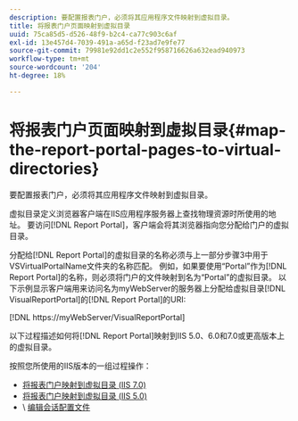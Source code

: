 ```yaml
---
description: 要配置报表门户，必须将其应用程序文件映射到虚拟目录。
title: 将报表门户页面映射到虚拟目录
uuid: 75ca85d5-d526-48f9-b2c4-ca77c903c6af
exl-id: 13e457d4-7039-491a-a65d-f23ad7e9fe77
source-git-commit: 79981e92dd1c2e552f958716626a632ead940973
workflow-type: tm+mt
source-wordcount: '204'
ht-degree: 18%

---
```


# 将报表门户页面映射到虚拟目录{#map-the-report-portal-pages-to-virtual-directories}

要配置报表门户，必须将其应用程序文件映射到虚拟目录。

虚拟目录定义浏览器客户端在IIS应用程序服务器上查找物理资源时所使用的地址。 要访问[!DNL Report Portal]，客户端会将其浏览器指向您分配给门户的虚拟目录。

分配给[!DNL Report Portal]的虚拟目录的名称必须与上一部分步骤3中用于VSVirtualPortalName文件夹的名称匹配。 例如，如果要使用“Portal”作为[!DNL Report Portal]的名称，则必须将门户的文件映射到名为“Portal”的虚拟目录。 以下示例显示客户端用来访问名为myWebServer的服务器上分配给虚拟目录[!DNL VisualReportPortal]的[!DNL Report Portal]的URI:

[!DNL https://myWebServer/VisualReportPortal]

以下过程描述如何将[!DNL Report Portal]映射到IIS 5.0、6.0和7.0或更高版本上的虚拟目录。

按照您所使用的IIS版本的一组过程操作：

* [将报表门户映射到虚拟目录 (IIS 7.0)](../../../../home/c-rpt-oview/c-install-rpt-port/c-virtual-dir/c-map-rpt-port-vdir-7.md#concept-9fc9595bb83147238965be4832df0a08)
* [将报表门户映射到虚拟目录 (IIS 5.0)](../../../../home/c-rpt-oview/c-install-rpt-port/c-virtual-dir/c-map-rpt-port-vdir-5.md#concept-402cb33c50d640e480098517140ffc74)
* \ [编辑会话配置文件](../../../../home/c-rpt-oview/c-install-rpt-port/t-edit-sess-config-file.md#task-cf11c3a780bd4936afd3f64a6b30afc7)
